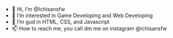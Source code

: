 - 👋 Hi, I’m @Ichisansfw
- 👀 I’m interested in Game Developing and Web Developing
- 🌱 I’m gud in HTML, CSS, and Javascript
- 📫 How to reach me, you call dm me on instagram @ichisansfw

<!---
Ichisansfw/Ichisansfw is a ✨ special ✨ repository because its `README.md` (this file) appears on your GitHub profile.
You can click the Preview link to take a look at your changes.
--->
